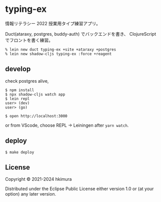 # typing-ex

情報リテラシー 2022 授業用タイプ練習アプリ。

Duct(ataraxy, postgres, buddy-auth) でバックエンドを書き、
ClojureScript でフロントを書く練習。

    % lein new duct typing-ex +site +ataraxy +postgres
    % lein new shadow-cljs typing-ex :force +reagent

## develop

check postgres alive,

    $ npm install
    $ npx shadow-cljs watch app
    $ lein repl
    user> (dev)
    user> (go)

    $ open http://localhost:3000


or from VScode, choose  REPL -> Leiningen after `yarn watch`.

## deploy

    $ make deploy

## License

Copyright © 2021-2024 hkimura

Distributed under the Eclipse Public License either version 1.0 or (at
your option) any later version.
